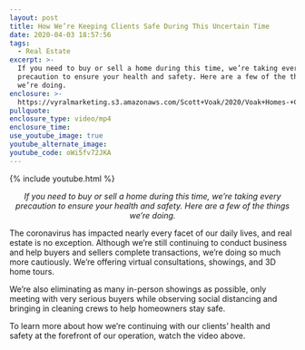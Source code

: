```yaml
---
layout: post
title: How We’re Keeping Clients Safe During This Uncertain Time
date: 2020-04-03 18:57:56
tags:
  - Real Estate
excerpt: >-
  If you need to buy or sell a home during this time, we’re taking every
  precaution to ensure your health and safety. Here are a few of the things
  we’re doing.
enclosure: >-
  https://vyralmarketing.s3.amazonaws.com/Scott+Voak/2020/Voak+Homes-+Coronavirus.mp4
pullquote:
enclosure_type: video/mp4
enclosure_time:
use_youtube_image: true
youtube_alternate_image:
youtube_code: oWi5fv72JKA
---
```


{% include youtube.html %}

<p style="text-align: center;"><em>If you need to buy or sell a home during this time, we’re taking every precaution to ensure your health and safety. Here are a few of the things we’re doing.</em></p>

The coronavirus has impacted nearly every facet of our daily lives, and real estate is no exception. Although we’re still continuing to conduct business and help buyers and sellers complete transactions, we’re doing so much more cautiously. We’re offering virtual consultations, showings, and 3D home tours.

We’re also eliminating as many in-person showings as possible, only meeting with very serious buyers while observing social distancing and bringing in cleaning crews to help homeowners stay safe.

To learn more about how we’re continuing with our clients’ health and safety at the forefront of our operation, watch the video above.